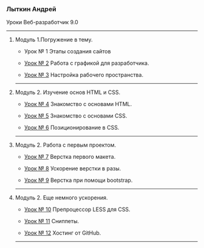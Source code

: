 ### Лыткин Андрей
Уроки Веб-разработчик 9.0
___
 1. Модуль 1.Погружение в тему.
 
    - Урок № 1 Этапы создания сайтов 
    
    - [Урок № 2](https://yadi.sk/d/vkcoHvnD3LXfxm "Описание") Работа с графикой для разработчика. 
    
    - [Урок № 3](https://1.downloader.disk.yandex.ru/preview/c3b80bb26a6a33efe49df795aa92f9ab61b89a1d9dfac1725b37acff3cdbc6e7/inf/ZNGzRT2EKI3NXP27PksweAtngyqy9Av67R9UVV5zKex_7-zFVMythRUCY-JNNkoFGdyprFfmaQRE2wdHzn3oyA%3D%3D?uid=127732801&filename=%D0%A1%D0%BD%D0%B8%D0%BC%D0%BE%D0%BA.JPG&disposition=inline&hash=&limit=0&content_type=image%2Fjpeg&tknv=v2&size=1239x514 "Описание") Настройка рабочего пространства.
    ___
    
 2. Модуль 2. Изучение основ HTML и CSS.
    
    - [Урок № 4](https://kotmn.github.io/Lessons/lesson_4/ "Знакомство с основами HTML") Знакомство с основами HTML. 
    
    - [Урок № 5](https://kotmn.github.io/Lessons/lesson_4/ "Описание") Знакомство с основами CSS. 
    
    - [Урок № 6](https://kotmn.github.io/Lessons/lesson_6/ "Описание") Позиционирование в CSS.
    ___
    
 3. Модуль 2. Работа с первым проектом.
    
    - [Урок № 7](https://kotmn.github.io/Lessons/lesson_7/ "Описание") Верстка первого макета. 
    
    - [Урок № 8](https://kotmn.github.io/Lessons/lesson_8/ "Описание") Ускорение верстки в разы. 
    
    - [Урок № 9](https://kotmn.github.io/Lessons/lesson_9/ "Описание") Верстка при помощи bootstrap.
    ___
    
 4. Модуль 2. Еще немного ускорения.
    
    - [Урок № 10](https://kotmn.github.io/Lessons/lesson_10/ "Описание") Препроцессор LESS для CSS. 
    
    - [Урок № 11](https://yadi.sk/d/tZCogB0J3LXhgY "Описание") Сниппеты.
    
    - [Урок № 12](https://kotmn.github.io/ "Описание") Хостинг от GitHub.
    ___


